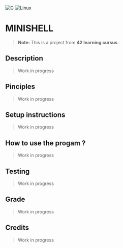 ![C](https://img.shields.io/badge/c-%2300599C.svg?style=for-the-badge&logo=c&logoColor=white)
![Linux](https://img.shields.io/badge/Linux-FCC624?style=for-the-badge&logo=linux&logoColor=black)
# MINISHELL

> **Note:** This is a project from **42 learning cursus**.

## Description
> Work in progress

## Pinciples
> Work in progress 

## Setup instructions
> Work in progress

## How to use the progam ?
> Work in progress

## Testing
> Work in progress

## Grade
> Work in progress

## Credits
> Work in progress
